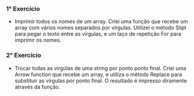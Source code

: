 ### 1° Exercício
   * Imprimir todos os nomes de um array.
    Criei uma função que recebe um array com vários nomes separados por vírgulas. Utilizei o método Slipt para pegar o texto entre as vírgulas, e um laço de repetição For para imprimir os nomes.

### 2° Exercício
   * Trocar todas as virgúlas de uma string por ponto ponto final.
    Criei uma Arrow function que recebe um array, e utiliza o método Replace para substituir as vírgulas por ponto final. O resultado é impresso diramente através da função.